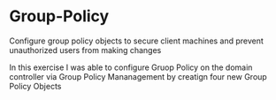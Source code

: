 # Group-Policy
Configure group policy objects to secure client machines and prevent unauthorized users from making changes

In this exercise I was able to configure Gruop Policy on the domain controller via Group Policy Mananagement by creatign four new Group Policy Objects
